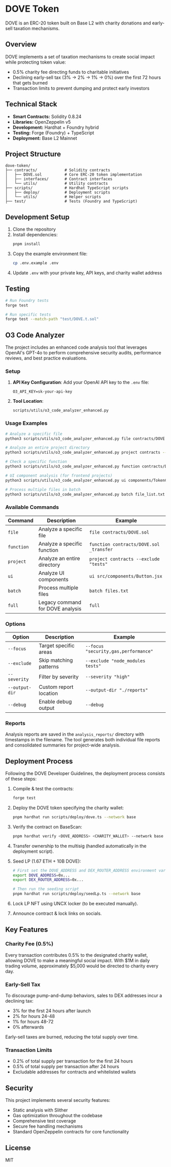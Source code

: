 # DOVE Token

DOVE is an ERC-20 token built on Base L2 with charity donations and early-sell taxation mechanisms.

## Overview

DOVE implements a set of taxation mechanisms to create social impact while protecting token value:
- 0.5% charity fee directing funds to charitable initiatives
- Declining early-sell tax (3% → 2% → 1% → 0%) over the first 72 hours that gets burned
- Transaction limits to prevent dumping and protect early investors

## Technical Stack

- **Smart Contracts:** Solidity 0.8.24
- **Libraries:** OpenZeppelin v5
- **Development:** Hardhat + Foundry hybrid
- **Testing:** Forge (Foundry) + TypeScript
- **Deployment:** Base L2 Mainnet

## Project Structure

```
dove-token/
├── contracts/            # Solidity contracts
│   ├── DOVE.sol          # Core ERC-20 token implementation
│   ├── interfaces/       # Contract interfaces
│   └── utils/            # Utility contracts
├── scripts/              # Hardhat TypeScript scripts
│   ├── deploy/           # Deployment scripts
│   └── utils/            # Helper scripts
├── test/                 # Tests (Foundry and TypeScript)
```

## Development Setup

1. Clone the repository
2. Install dependencies:
   ```bash
   pnpm install
   ```
3. Copy the example environment file:
   ```bash
   cp .env.example .env
   ```
4. Update `.env` with your private key, API keys, and charity wallet address

## Testing

```bash
# Run Foundry tests
forge test

# Run specific tests
forge test --match-path "test/DOVE.t.sol"
```

## O3 Code Analyzer

The project includes an enhanced code analysis tool that leverages OpenAI's GPT-4o to perform comprehensive security audits, performance reviews, and best practice evaluations.

### Setup

1. **API Key Configuration**:
   Add your OpenAI API key to the `.env` file:
   ```
   O3_API_KEY=sk-your-api-key
   ```

2. **Tool Location**:
   ```
   scripts/utils/o3_code_analyzer_enhanced.py
   ```

### Usage Examples

```bash
# Analyze a specific file
python3 scripts/utils/o3_code_analyzer_enhanced.py file contracts/DOVE.sol --focus "security,performance"

# Analyze an entire project directory
python3 scripts/utils/o3_code_analyzer_enhanced.py project contracts --exclude "tests node_modules"

# Check a specific function
python3 scripts/utils/o3_code_analyzer_enhanced.py function contracts/DOVEFees.sol getEarlySellTaxFor

# UI component analysis (for frontend projects)
python3 scripts/utils/o3_code_analyzer_enhanced.py ui components/TokenCard.jsx --focus "accessibility"

# Process multiple files in batch
python3 scripts/utils/o3_code_analyzer_enhanced.py batch file_list.txt
```

### Available Commands

| Command | Description | Example |
|---------|-------------|---------|
| `file` | Analyze a specific file | `file contracts/DOVE.sol` |
| `function` | Analyze a specific function | `function contracts/DOVE.sol _transfer` |
| `project` | Analyze an entire directory | `project contracts --exclude "tests"` |
| `ui` | Analyze UI components | `ui src/components/Button.jsx` |
| `batch` | Process multiple files | `batch files.txt` |
| `full` | Legacy command for DOVE analysis | `full` |

### Options

| Option | Description | Example |
|--------|-------------|---------|
| `--focus` | Target specific areas | `--focus "security,gas,performance"` |
| `--exclude` | Skip matching patterns | `--exclude "node_modules tests"` |
| `--severity` | Filter by severity | `--severity "high"` |
| `--output-dir` | Custom report location | `--output-dir "./reports"` |
| `--debug` | Enable debug output | `--debug` |

### Reports

Analysis reports are saved in the `analysis_reports/` directory with timestamps in the filename. The tool generates both individual file reports and consolidated summaries for project-wide analysis.

## Deployment Process

Following the DOVE Developer Guidelines, the deployment process consists of these steps:

1. Compile & test the contracts:
   ```bash
   forge test
   ```

2. Deploy the DOVE token specifying the charity wallet:
   ```bash
   pnpm hardhat run scripts/deploy/dove.ts --network base
   ```

3. Verify the contract on BaseScan:
   ```bash
   pnpm hardhat verify <DOVE_ADDRESS> <CHARITY_WALLET> --network base
   ```

4. Transfer ownership to the multisig (handled automatically in the deployment script).

5. Seed LP (1.67 ETH + 10B DOVE):
   ```bash
   # First set the DOVE_ADDRESS and DEX_ROUTER_ADDRESS environment variables
   export DOVE_ADDRESS=0x...
   export DEX_ROUTER_ADDRESS=0x...
   
   # Then run the seeding script
   pnpm hardhat run scripts/deploy/seedLp.ts --network base
   ```

6. Lock LP NFT using UNCX locker (to be executed manually).

7. Announce contract & lock links on socials.

## Key Features

### Charity Fee (0.5%)
Every transaction contributes 0.5% to the designated charity wallet, allowing DOVE to make a meaningful social impact. With $1M in daily trading volume, approximately $5,000 would be directed to charity every day.

### Early-Sell Tax
To discourage pump-and-dump behaviors, sales to DEX addresses incur a declining tax:
- 3% for the first 24 hours after launch
- 2% for hours 24-48
- 1% for hours 48-72
- 0% afterwards

Early-sell taxes are burned, reducing the total supply over time.

### Transaction Limits
- 0.2% of total supply per transaction for the first 24 hours
- 0.5% of total supply per transaction after 24 hours
- Excludable addresses for contracts and whitelisted wallets

## Security

This project implements several security features:
- Static analysis with Slither
- Gas optimization throughout the codebase
- Comprehensive test coverage
- Secure fee handling mechanisms
- Standard OpenZeppelin contracts for core functionality

## License

MIT
